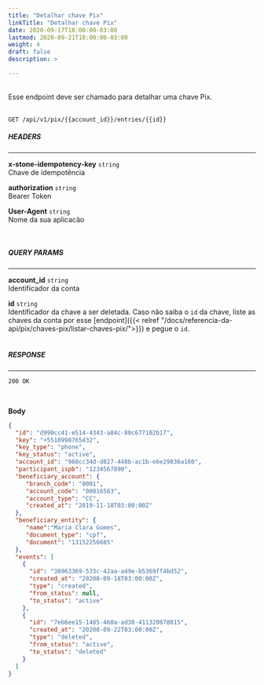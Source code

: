 ```yaml
---
title: "Detalhar chave Pix"
linkTitle: "Detalhar chave Pix"
date: 2020-09-17T18:00:00-03:00
lastmod: 2020-09-21T18:00:00-03:00
weight: 4
draft: false
description: >

---
```

<br>
Esse endpoint deve ser chamado para detalhar uma chave Pix. <br><br>


```
GET /api/v1/pix/{{account_id}}/entries/{{id}}
```
##### **HEADERS**
---

**x-stone-idempotency-key** `string`
<br>Chave de idempotência

**authorization** `string`
<br> Bearer Token

**User-Agent** `string`
<br>Nome da sua aplicacão

<br>

##### **QUERY PARAMS**
---

**account_id** `string`
<br> Identificador da conta

**id** `string`
<br> Identificador da chave a ser deletada. Caso não saiba o `id` da chave, liste as chaves da conta por esse [endpoint]({{< relref "/docs/referencia-da-api/pix/chaves-pix/listar-chaves-pix/">}}) e pegue o `id`.
<br><br>

##### **RESPONSE**
---

```
200 OK
```
<br>

**Body**
```json
{
  "id": "d990cc41-e514-4343-a84c-80c677102b17",
  "key": "+5510998765432", 
  "key_type": "phone", 
  "key_status": "active",
  "account_id": "968cc34d-d827-448b-ac1b-e6e29836a160",
  "participant_ispb": "1234567890",
  "beneficiary_account": {
     "branch_code": "0001",
     "account_code": "00016583",
     "account_type": "CC",
     "created_at": "2019-11-18T03:00:00Z"
  },
  "beneficiary_entity": {
     "name":"Maria Clara Gomes",
     "document_type": "cpf",
     "document": "13152256685"
  }, 
  "events": [
    {
      "id": "38963369-533c-42aa-a49e-b5369ff4bd52",
      "created_at": "20200-09-18T03:00:00Z",
      "type": "created",
      "from_status": null,
      "to_status": "active"
    },
    {
      "id": "7eb6ee15-1485-468a-ad38-411320878815",
      "created_at": "20200-09-22T03:00:00Z",
      "type": "deleted",
      "from_status": "active",
      "to_status": "deleted"
    }
  ]
}
```
